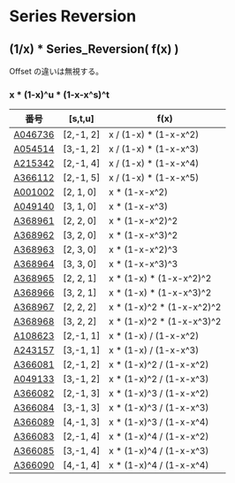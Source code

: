 # Series Reversion

## (1/x) * Series_Reversion( f(x) )

Offset の違いは無視する。

### x * (1-x)^u * (1-x-x^s)^t

| 番号 | [s,t,u] | f(x) |
|----- | ----- | ----- | 
| [A046736](https://oeis.org/A046736) | [2,-1, 2] | x / (1-x)   * (1-x-x^2)   |
| [A054514](https://oeis.org/A054514) | [3,-1, 2] | x / (1-x)   * (1-x-x^3)   |
| [A215342](https://oeis.org/A215342) | [2,-1, 4] | x / (1-x)   * (1-x-x^4)   |
| [A366112](https://oeis.org/A366112) | [2,-1, 5] | x / (1-x)   * (1-x-x^5)   |
| [A001002](https://oeis.org/A001002) | [2, 1, 0] | x *           (1-x-x^2)   |
| [A049140](https://oeis.org/A049140) | [3, 1, 0] | x *           (1-x-x^3)   |
| [A368961](https://oeis.org/A368961) | [2, 2, 0] | x *           (1-x-x^2)^2 |
| [A368962](https://oeis.org/A368962) | [3, 2, 0] | x *           (1-x-x^3)^2 |
| [A368963](https://oeis.org/A368963) | [2, 3, 0] | x *           (1-x-x^2)^3 |
| [A368964](https://oeis.org/A368964) | [3, 3, 0] | x *           (1-x-x^3)^3 |
| [A368965](https://oeis.org/A368965) | [2, 2, 1] | x * (1-x)   * (1-x-x^2)^2 |
| [A368966](https://oeis.org/A368966) | [3, 2, 1] | x * (1-x)   * (1-x-x^3)^2 |
| [A368967](https://oeis.org/A368967) | [2, 2, 2] | x * (1-x)^2 * (1-x-x^2)^2 |
| [A368968](https://oeis.org/A368968) | [3, 2, 2] | x * (1-x)^2 * (1-x-x^3)^2 |
| [A108623](https://oeis.org/A108623) | [2,-1, 1] | x * (1-x)   / (1-x-x^2)   |
| [A243157](https://oeis.org/A243157) | [3,-1, 1] | x * (1-x)   / (1-x-x^3)   |
| [A366081](https://oeis.org/A366081) | [2,-1, 2] | x * (1-x)^2 / (1-x-x^2)   |
| [A049133](https://oeis.org/A049133) | [3,-1, 2] | x * (1-x)^2 / (1-x-x^3)   |
| [A366082](https://oeis.org/A366082) | [2,-1, 3] | x * (1-x)^3 / (1-x-x^2)   |
| [A366084](https://oeis.org/A366084) | [3,-1, 3] | x * (1-x)^3 / (1-x-x^3)   |
| [A366089](https://oeis.org/A366089) | [4,-1, 3] | x * (1-x)^3 / (1-x-x^4)   |
| [A366083](https://oeis.org/A366083) | [2,-1, 4] | x * (1-x)^4 / (1-x-x^2)   |
| [A366085](https://oeis.org/A366085) | [3,-1, 4] | x * (1-x)^4 / (1-x-x^3)   |
| [A366090](https://oeis.org/A366090) | [4,-1, 4] | x * (1-x)^4 / (1-x-x^4)   |
